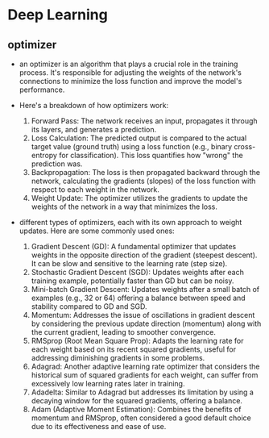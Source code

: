 # Deep Learning
## optimizer
- an optimizer is an algorithm that plays a crucial role in the training process. It's responsible for adjusting the weights of the network's connections to minimize the loss function and improve the model's performance.
- Here's a breakdown of how optimizers work:

    1. Forward Pass: The network receives an input, propagates it through its layers, and generates a prediction.
    2. Loss Calculation: The predicted output is compared to the actual target value (ground truth) using a loss function (e.g., binary cross-entropy for classification). This loss quantifies how "wrong" the prediction was.
    3. Backpropagation: The loss is then propagated backward through the network, calculating the gradients (slopes) of the loss function with respect to each weight in the network.
    4. Weight Update: The optimizer utilizes the gradients to update the weights of the network in a way that minimizes the loss.
- different types of optimizers, each with its own approach to weight updates. Here are some commonly used ones:

    1. Gradient Descent (GD): A fundamental optimizer that updates weights in the opposite direction of the gradient (steepest descent). It can be slow and sensitive to the learning rate (step size).
    2. Stochastic Gradient Descent (SGD): Updates weights after each training example, potentially faster than GD but can be noisy.
    3. Mini-batch Gradient Descent: Updates weights after a small batch of examples (e.g., 32 or 64) offering a balance between speed and stability compared to GD and SGD.
    4. Momentum: Addresses the issue of oscillations in gradient descent by considering the previous update direction (momentum) along with the current gradient, leading to smoother convergence.
    5. RMSprop (Root Mean Square Prop): Adapts the learning rate for each weight based on its recent squared gradients, useful for addressing diminishing gradients in some problems.
    6. Adagrad: Another adaptive learning rate optimizer that considers the historical sum of squared gradients for each weight, can suffer from excessively low learning rates later in training.
    7. Adadelta: Similar to Adagrad but addresses its limitation by using a decaying window for the squared gradients, offering a balance.
    8. Adam (Adaptive Moment Estimation): Combines the benefits of momentum and RMSprop, often considered a good default choice due to its effectiveness and ease of use.